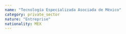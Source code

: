 ```yaml
---
name: "Tecnología Especializada Asociada de México"
category: private_sector
nature: "Entreprise"
nationality: MEX
---
```

    